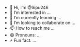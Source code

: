 - 👋 Hi, I’m @Sipu246
- 👀 I’m interested in ...
- 🌱 I’m currently learning ...
- 💞️ I’m looking to collaborate on ...
- 📫 How to reach me ...
- 😄 Pronouns: ...
- ⚡ Fun fact: ...

<!---
Sipu246/Sipu246 is a ✨ special ✨ repository because its `README.md` (this file) appears on your GitHub profile.
You can click the Preview link to take a look at your changes. -->
